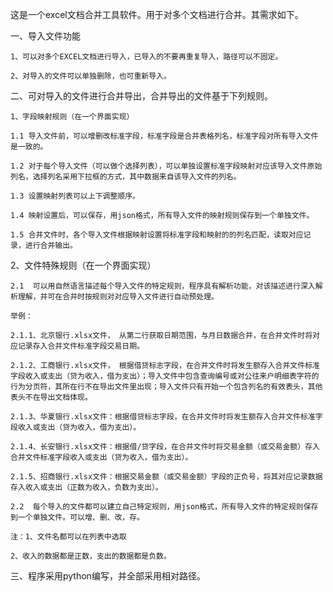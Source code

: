 这是一个excel文档合并工具软件。用于对多个文档进行合并。其需求如下。

一、导入文件功能

    1、可以对多个EXCEL文档进行导入，已导入的不要再重复导入，路径可以不固定。

    2、对导入的文件可以单独删除，也可重新导入。



二、可对导入的文件进行合并导出，合并导出的文件基于下列规则。

    1、字段映射规则（在一个界面实现）

    1.1 导入文件前，可以增删改标准字段，标准字段是合并表格列名，标准字段对所有导入文件是一致的。

    1.2 对于每个导入文件（可以做个选择列表），可以单独设置标准字段映射对应该导入文件原始列名，选择列名采用下拉框的方式，其中数据来自该导入文件的列名。

    1.3 设置映射列表可以上下调整顺序。

    1.4 映射设置后，可以保存，用json格式，所有导入文件的映射规则保存到一个单独文件。

    1.5 合并文件时，各个导入文件根据映射设置将标准字段和映射的的列名匹配，读取对应记录，进行合并输出。


 2、文件特殊规则（在一个界面实现）

    2.1  可以用自然语言描述每个导入文件的特定规则，程序具有解析功能，对该描述进行深入解析理解，并可在合并时按规则对对应导入文件进行自动预处理。

    举例：

    2.1.1、北京银行.xlsx文件， 从第二行获取日期范围，与月日数据合并，在合并文件时将对应记录存入合并文件标准字段交易日期。

    2.1.2、工商银行.xlsx文件， 根据借贷标志字段，在合并文件时将发生额存入合并文件标准字段收入或支出（贷为收入，借为支出）；导入文件中包含查询编号或对公往来户明细表字符的行为分页符，其所在行不在导出文件里出现；导入文件只有开始一个包含列名的有效表头，其他表头不在导出文档体现。

    2.1.3、华夏银行.xlsx文件：根据借贷标志字段，在合并文件时将发生额存入合并文件标准字段收入或支出（贷为收入，借为支出）。

    2.1.4、长安银行.xlsx文件：根据借/贷字段，在合并文件时将交易金额（或交易金额）存入合并文件标准字段收入或支出（贷为收入，借为支出）。

    2.1.5、招商银行.xlsx文件：根据交易金额（或交易金额）字段的正负号，将其对应记录数据存入收入或支出（正数为收入，负数为支出）。

    2.2  每个导入的文件都可以建立自己特定规则，用json格式，所有导入文件的特定规则保存到一个单独文件。可以增、删、改，存。

    注：1、文件名都可以在列表中选取

    2、收入的数据都是正数，支出的数据都是负数。

三、程序采用python编写，并全部采用相对路径。
